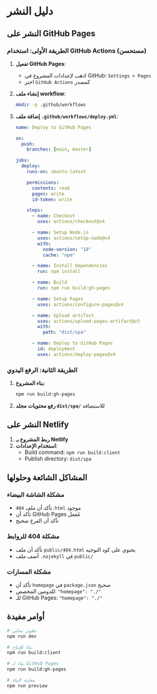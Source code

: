 # دليل النشر

## النشر على GitHub Pages

### الطريقة الأولى: استخدام GitHub Actions (مستحسن)

1. **تفعيل GitHub Pages**:
   - اذهب لإعدادات المشروع في GitHub: `Settings > Pages`
   - اختر `GitHub Actions` كمصدر

2. **إنشاء ملف workflow**:

   ```bash
   mkdir -p .github/workflows
   ```

3. **إضافة ملف `.github/workflows/deploy.yml`**:

   ```yaml
   name: Deploy to GitHub Pages

   on:
     push:
       branches: [main, master]

   jobs:
     deploy:
       runs-on: ubuntu-latest

       permissions:
         contents: read
         pages: write
         id-token: write

       steps:
         - name: Checkout
           uses: actions/checkout@v4

         - name: Setup Node.js
           uses: actions/setup-node@v4
           with:
             node-version: "18"
             cache: "npm"

         - name: Install dependencies
           run: npm install

         - name: Build
           run: npm run build:gh-pages

         - name: Setup Pages
           uses: actions/configure-pages@v4

         - name: Upload artifact
           uses: actions/upload-pages-artifact@v3
           with:
             path: "dist/spa"

         - name: Deploy to GitHub Pages
           id: deployment
           uses: actions/deploy-pages@v4
   ```

### الطريقة الثانية: الرفع اليدوي

1. **بناء المشروع**:

   ```bash
   npm run build:gh-pages
   ```

2. **رفع محتويات مجلد `dist/spa/`** للاستضافة

## النشر على Netlify

1. **ربط المشروع بـ Netlify**
2. **استخدام الإعدادات**:
   - Build command: `npm run build:client`
   - Publish directory: `dist/spa`

## المشاكل الشائعة وحلولها

### مشكلة الشاشة البيضاء

- تأكد أن ملف `404.html` موجود
- تأكد أن GitHub Pages مُفعل
- تأكد أن الفرع صحيح

### مشكلة 404 للروابط

- تأكد أن ملف `public/404.html` يحتوي على كود التوجيه
- أضف ملف `.nojekyll` في `public/`

### مشكلة المسارات

- تأكد أن `homepage` في `package.json` صحيح
- للدومين المخصص: `"homepage": "./"`
- للـ GitHub Pages: `"homepage": "./"`

## أوامر مفيدة

```bash
# تطوير محلي
npm run dev

# بناء للإنتاج
npm run build:client

# بناء لـ GitHub Pages
npm run build:gh-pages

# معاينة البناء
npm run preview
```
